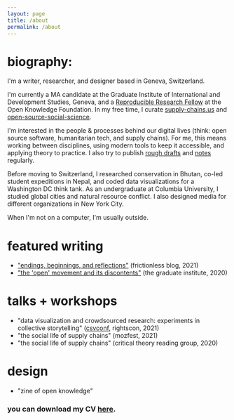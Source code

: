```yaml
---
layout: page
title: /about
permalink: /about
---
```



# biography:

I'm a writer, researcher, and designer based in Geneva, Switzerland.

I'm currently a MA candidate at the Graduate Institute of International and Development Studies, Geneva, and a <a href="https://fellows.frictionlessdata.io/" class="bio-link" photo_url="frictionless.png">Reproducible Research Fellow</a> at the Open Knowledge Foundation. In my free time, I curate <a href="https://www.supply-chains.us/" class="bio-link" photo_url="supply-chains.png">supply-chains.us</a> and <a href="https://open-source-social-science.github.io/" class="bio-link" photo_url="open-source-social-science.png">open-source-social-science</a>.

I'm interested in the people &amp; processes behind our digital lives (think: open source software, humanitarian tech, and supply chains). For me, this means working between disciplines, using modern tools to keep it accessible, and applying theory to practice. I also try to publish [rough drafts](blog) and <a href="https://notes.aleesteele.com/" class="bio-link" photo_url="anne.png">notes</a> regularly.

Before moving to Switzerland, I researched conservation in Bhutan, co-led student expeditions in Nepal, and coded data visualizations for a Washington DC think tank. As an undergraduate at Columbia University, I studied global cities and natural resource conflict. I also designed media for different organizations in New York City.

When I'm not on a computer, I'm usually outside.

# featured writing
- <a href="https://fellows.frictionlessdata.io/blog/anne-final-blog/">"endings, beginnings, and reflections"</a> (frictionless blog, 2021)
- <a href="https://www.graduateinstitute.ch/communications/news/open-movement-and-its-discontents">"the 'open' movement and its discontents"</a> (the graduate institute, 2020)

# talks + workshops
- "data visualization and crowdsourced research: experiments in collective storytelling" (<a href="https://csvconf.com/speakers/#anne-lee-steele">csvconf</a>, rightscon, 2021)
- "the social life of supply chains" (mozfest, 2021)
- "the social life of supply chains" (critical theory reading group, 2020)

# design
- "zine of open knowledge"

### you can download my CV <a href="https://res.cloudinary.com/aleesteele/image/upload/v1620909383/Steele_CV_2021.pdf">here</a>.
